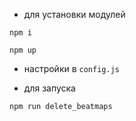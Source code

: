  * для установки модулей

``npm i``

``npm up``

 * настройки в ``config.js``

 * для запуска 

``npm run delete_beatmaps``
